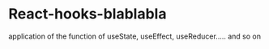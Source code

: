 ﻿# React-hooks-blablabla
application of the function of useState, useEffect, useReducer..... and so on
